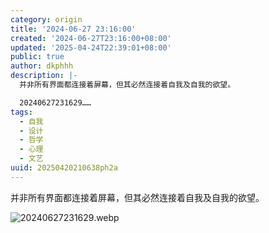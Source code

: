```yaml
---
category: origin
title: '2024-06-27 23:16:00'
created: '2024-06-27T23:16:00+08:00'
updated: '2025-04-24T22:39:01+08:00'
public: true
author: dkphhh
description: |-
  并非所有界面都连接着屏幕，但其必然连接着自我及自我的欲望。

  20240627231629……
tags:
  - 自我
  - 设计
  - 哲学
  - 心理
  - 文艺
uuid: 20250420210638ph2a
---
```


并非所有界面都连接着屏幕，但其必然连接着自我及自我的欲望。

![20240627231629.webp](https://img.dkphhh.me/20240627231629.webp)
